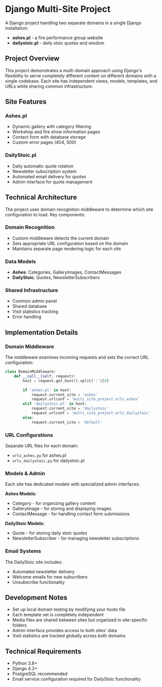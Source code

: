 # Django Multi-Site Project

A Django project handling two separate domains in a single Django installation:
* **ashes.pl** - a fire performance group website
* **dailystoic.pl** - daily stoic quotes and wisdom

## Project Overview

This project demonstrates a multi-domain approach using Django's flexibility to serve completely different content on different domains with a single codebase. Each site has independent views, models, templates, and URLs while sharing common infrastructure.

## Site Features

### Ashes.pl
- Dynamic gallery with category filtering
- Workshop and fire show information pages
- Contact form with database storage
- Custom error pages (404, 500)

### DailyStoic.pl
- Daily automatic quote rotation
- Newsletter subscription system
- Automated email delivery for quotes
- Admin interface for quote management

## Technical Architecture

The project uses domain recognition middleware to determine which site configuration to load. Key components:

### Domain Recognition
- Custom middleware detects the current domain
- Sets appropriate URL configuration based on the domain
- Maintains separate page rendering logic for each site

### Data Models
- **Ashes**: Categories, GalleryImages, ContactMessages
- **DailyStoic**: Quotes, NewsletterSubscribers

### Shared Infrastructure
- Common admin panel
- Shared database
- Visit statistics tracking
- Error handling

## Implementation Details

### Domain Middleware
The middleware examines incoming requests and sets the correct URL configuration:

```python
class DomainMiddleware:
    def __call__(self, request):
        host = request.get_host().split(':')[0]
        
        if 'ashes.pl' in host:
            request.current_site = 'ashes'
            request.urlconf = 'multi_site_project.urls_ashes'
        elif 'dailystoic.pl' in host:
            request.current_site = 'dailystoic'
            request.urlconf = 'multi_site_project.urls_dailystoic'
        else:
            request.current_site = 'default'
```

### URL Configurations
Separate URL files for each domain:
- `urls_ashes.py` for ashes.pl
- `urls_dailystoic.py` for dailystoic.pl

### Models & Admin
Each site has dedicated models with specialized admin interfaces:

**Ashes Models:**
- Category - for organizing gallery content
- GalleryImage - for storing and displaying images
- ContactMessage - for handling contact form submissions

**DailyStoic Models:**
- Quote - for storing daily stoic quotes
- NewsletterSubscriber - for managing newsletter subscriptions

### Email Systems
The DailyStoic site includes:
- Automated newsletter delivery
- Welcome emails for new subscribers
- Unsubscribe functionality

## Development Notes

- Set up local domain testing by modifying your hosts file
- Each template set is completely independent
- Media files are shared between sites but organized in site-specific folders
- Admin interface provides access to both sites' data
- Visit statistics are tracked globally across both domains

## Technical Requirements

- Python 3.8+
- Django 4.2+
- PostgreSQL recommended
- Email service configuration required for DailyStoic functionality